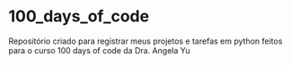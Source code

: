 # 100_days_of_code
 Repositório criado para registrar meus projetos e tarefas em python feitos para o curso 100 days of code da Dra. Angela Yu 
